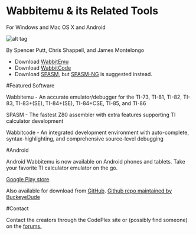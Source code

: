# Wabbitemu & its Related Tools
For Windows and Mac OS X and Android

![alt tag](http://i.imgur.com/dbjtS1M.png)

By Spencer Putt, Chris Shappell, and James Montelongo

* Download [WabbitEmu](https://github.com/LucasOne/Wabbit/releases/tag/1.0)
* Download [WabbitCode](https://github.com/LucasOne/Wabbit/releases/tag/1.0.1)
* Download [SPASM](https://github.com/LucasOne/Wabbit/releases/tag/1.0.2), but [SPASM-NG](https://github.com/alberthdev/spasm-ng) is suggested instead.

#Featured Software

Wabbitemu - An accurate emulator/debugger for the TI-73, TI-81, TI-82, TI-83, TI-83+(SE), TI-84+(SE), TI-84+CSE, TI-85, and TI-86

SPASM - The fastest Z80 assembler with extra features supporting TI calculator development

Wabbitcode - An integrated development environment with auto-complete, syntax-highlighting, and comprehensive source-level debugging

#Android

Android Wabbitemu is now available on Android phones and tablets. Take your favorite TI calculator emulator on the go.

[Google Play store](https://play.google.com/store/apps/details?id=com.Revsoft.Wabbitemu)

Also available for download from [GitHub](https://github.com/LucasOne/wabbitemu/releases/download/1.0/Wabbitemu-release.apk).
[Github repo maintained by BuckeyeDude](https://github.com/BuckeyeDude/Wabbitemu)

#Contact

Contact the creators through the CodePlex site or (possibly find someone) on the [forums.](http://revsoft.tifreakware.net/phpBB3/)
